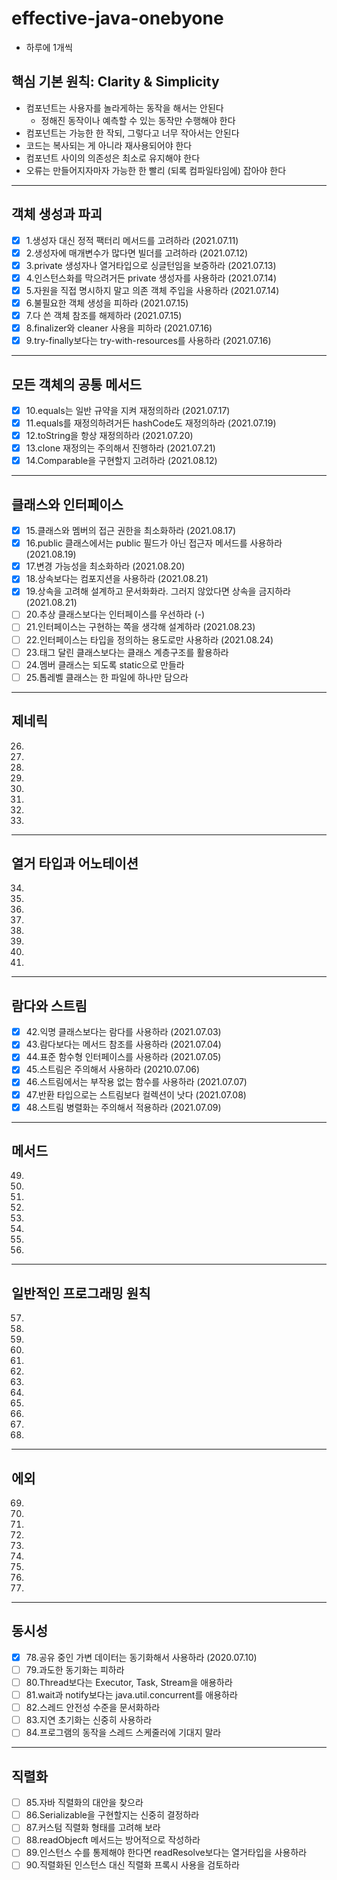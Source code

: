 # effective-java-onebyone
* 하루에 1개씩

## 핵심 기본 원칙: Clarity & Simplicity
* 컴포넌트는 사용자를 놀라게하는 동작을 해서는 안된다
  * 정해진 동작이나 예측할 수 있는 동작만 수행해야 한다
* 컴포넌트는 가능한 한 작되, 그렇다고 너무 작아서는 안된다
* 코드는 복사되는 게 아니라 재사용되어야 한다
* 컴포넌트 사이의 의존성은 최소로 유지해야 한다
* 오류는 만들어지자마자 가능한 한 빨리 (되록 컴파일타임에) 잡아야 한다

---
## 객체 생성과 파괴
- [x] 1.생성자 대신 정적 팩터리 메서드를 고려하라 (2021.07.11)
- [x] 2.생성자에 매개변수가 많다면 빌더를 고려하라 (2021.07.12)
- [x] 3.private 생성자나 열거타입으로 싱글턴임을 보증하라 (2021.07.13)
- [x] 4.인스턴스화를 막으려거든 private 생성자를 사용하라 (2021.07.14)
- [x] 5.자원을 직접 명시하지 말고 의존 객체 주입을 사용하라 (2021.07.14)
- [x] 6.불필요한 객체 생성을 피하라 (2021.07.15)
- [x] 7.다 쓴 객체 참조를 해제하라 (2021.07.15)
- [x] 8.finalizer와 cleaner 사용을 피하라 (2021.07.16)
- [x] 9.try-finally보다는 try-with-resources를 사용하라 (2021.07.16) 

---
## 모든 객체의 공통 메서드
- [x] 10.equals는 일반 규약을 지켜 재정의하라 (2021.07.17)
- [x] 11.equals를 재정의하려거든 hashCode도 재정의하라 (2021.07.19)
- [x] 12.toString을 항상 재정의하라 (2021.07.20)
- [x] 13.clone 재정의는 주의해서 진행하라 (2021.07.21)
- [x] 14.Comparable을 구현할지 고려하라 (2021.08.12)

---
## 클래스와 인터페이스
- [x] 15.클래스와 멤버의 접근 권한을 최소화하라 (2021.08.17)
- [x] 16.public 클래스에서는 public 필드가 아닌 접근자 메서드를 사용하라 (2021.08.19)
- [x] 17.변경 가능성을 최소화하라 (2021.08.20)
- [x] 18.상속보다는 컴포지션을 사용하라 (2021.08.21)
- [x] 19.상속을 고려해 설계하고 문서화화라. 그러지 않았다면 상속을 금지하라 (2021.08.21)
- [ ] 20.추상 클래스보다는 인터페이스를 우선하라 (-)
- [ ] 21.인터페이스는 구현하는 쪽을 생각해 설계하라 (2021.08.23)
- [ ] 22.인터페이스는 타입을 정의하는 용도로만 사용하라 (2021.08.24)
- [ ] 23.태그 달린 클래스보다는 클래스 계층구조를 활용하라
- [ ] 24.멤버 클래스는 되도록 static으로 만들라
- [ ] 25.톱레벨 클래스는 한 파일에 하나만 담으라

---
## 제네릭
26. 
27. 
28.
29.
30.
31.
32.
33.

---
## 열거 타입과 어노테이션
34. 
35.
36.
37.
38.
39.
40.
41.

---
## 람다와 스트림
- [x]  42.익명 클래스보다는 람다를 사용하라 (2021.07.03)
- [x]  43.람다보다는 메서드 참조를 사용하라 (2021.07.04)
- [x]  44.표준 함수형 인터페이스를 사용하라 (2021.07.05)
- [x]  45.스트림은 주의해서 사용하라 (20210.07.06)
- [x]  46.스트림에서는 부작용 없는 함수를 사용하라 (2021.07.07)
- [x]  47.반환 타입으로는 스트림보다 컬렉션이 낫다 (2021.07.08)
- [x]  48.스트림 병렬화는 주의해서 적용하라 (2021.07.09)

---
## 메서드
49.
50.
51.
52.
53.
54.
55.
56.

---
## 일반적인 프로그래밍 원칙
57.
58.
59.
60.
61.
62.
63.
64.
65.
66.
67.
68.

---
## 에외
69.
70.
71.
72.
73.
74.
75.
76.
77.

---
## 동시성
- [x]  78.공유 중인 가변 데이터는 동기화해서 사용하라 (2020.07.10)
- [ ]  79.과도한 동기화는 피하라
- [ ]  80.Thread보다는 Executor, Task, Stream을 애용하라
- [ ]  81.wait과 notify보다는 java.util.concurrent를 애용하라
- [ ]  82.스레드 안전성 수준을 문서화하라
- [ ]  83.지연 초기화는 신중히 사용하라
- [ ]  84.프로그램의 동작을 스레드 스케줄러에 기대지 말라

---
## 직렬화
- [ ]  85.자바 직렬화의 대안을 찾으라
- [ ]  86.Serializable을 구현할지는 신중히 결정하라
- [ ]  87.커스텀 직렬화 형태를 고려해 보라
- [ ]  88.readObjecft 메서드는 방어적으로 작성하라
- [ ]  89.인스턴스 수를 통제해야 한다면 readResolve보다는 열거타입을 사용하라
- [ ]  90.직렬화된 인스턴스 대신 직렬화 프록시 사용을 검토하라
